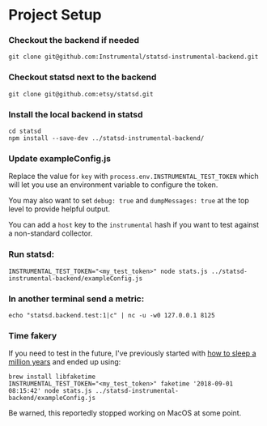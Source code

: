 # Project Setup


### Checkout the backend if needed
```
git clone git@github.com:Instrumental/statsd-instrumental-backend.git
```

### Checkout statsd next to the backend
```
git clone git@github.com:etsy/statsd.git
```

### Install the local backend in statsd
```
cd statsd
npm install --save-dev ../statsd-instrumental-backend/
```

### Update exampleConfig.js

Replace the value for `key` with `process.env.INSTRUMENTAL_TEST_TOKEN` which will let you use an environment variable to configure the token.

You may also want to set `debug: true` and `dumpMessages: true` at the top level to provide helpful output.

You can add a `host` key to the `instrumental` hash if you want to test against a non-standard collector.

### Run statsd:
```
INSTRUMENTAL_TEST_TOKEN="<my_test_token>" node stats.js ../statsd-instrumental-backend/exampleConfig.js
```

### In another terminal send a metric:
```
echo "statsd.backend.test:1|c" | nc -u -w0 127.0.0.1 8125
```

### Time fakery

If you need to test in the future, I've previously started with [how to sleep a million years]( https://idea.popcount.org/2013-07-19-how-to-sleep-a-million-years/ ) and ended up using:

```
brew install libfaketime
INSTRUMENTAL_TEST_TOKEN="<my_test_token>" faketime '2018-09-01 08:15:42' node stats.js ../statsd-instrumental-backend/exampleConfig.js
```

Be warned, this reportedly stopped working on MacOS at some point.